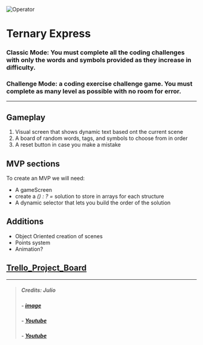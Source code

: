 
![Operator](https://encrypted-tbn0.gstatic.com/images?q=tbn:ANd9GcQkAekfdl4RzE3aoxkFSI5K9Jsf8Fn5KHOCDA&usqp=CAU)

# Ternary Express

### Classic Mode: You must complete all the coding challenges with only the words and symbols provided as they increase in difficulty.

### Challenge Mode: a coding exercise challenge game. You must complete as many level as possible with no room for error.


------------
## Gameplay 

 1. Visual screen that shows dynamic text based ont the current scene <br>
 2. A board of random words, tags, and symbols to choose from in order <br>
 3. A reset button in case you make a mistake <br>

## MVP sections
To create an MVP we will need:
- A gameScreen
- create a *() : ? =* solution to store in arrays for each structure
- A dynamic selector that lets you build the order of the solution

## Additions
- Object Oriented creation of scenes 
- Points system
- Animation?

## [Trello_Project_Board](https://trello.com/b/ZmzLeyi3/ternary-express)

------------------
>##### Credits: Julio
>##### - [image](https://www.google.com/imgres?imgurl=https%3A%2F%2Fimg.favpng.com%2F0%2F10%2F15%2Ftrain-conductor-rail-transport-clip-art-railroad-engineer-png-favpng-RTtRhwL8GL755WY0Qn61p0fwf.jpg&imgrefurl=https%3A%2F%2Ffavpng.com%2Fpng_view%2Ftrain-train-conductor-rail-transport-clip-art-railroad-engineer-png%2FNYtuMKpH&tbnid=1EdCbIHevR6r6M&vet=12ahUKEwjH5qn6pqH0AhUCO98KHRUtAa8QMygnegUIARCuAg..i&docid=-bg1Bdna6wf_YM&w=820&h=640&itg=1&q=train%20operator%20cartoon%20vector&ved=2ahUKEwjH5qn6pqH0AhUCO98KHRUtAa8QMygnegUIARCuAg#imgrc=1EdCbIHevR6r6M&imgdii=K3FgMz5lltPi9M)
>##### - [Youtube](https://www.youtube.com/watch?v=qtVstzzUa3Q&ab_channel=edutechional)
>##### - [Youtube](https://www.youtube.com/watch?v=s4sB1hm73tw&ab_channel=freeCodeCamp.org)
